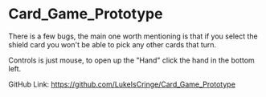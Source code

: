# Card_Game_Prototype
 
There is a few bugs, the main one worth mentioning is that if you select the shield card
you won't be able to pick any other cards that turn.

Controls is just mouse, to open up the "Hand" click the hand in the bottom left.

GitHub Link: https://github.com/LukeIsCringe/Card_Game_Prototype